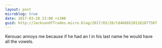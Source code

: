 ```yaml
---
layout: post
microblog: true
date: 2017-03-28 23:08 +1300
guid: http://JacksonOfTrades.micro.blog/2017/03/28/t846665201181077507.html
---
```

Kerouac annoys me because if he had an I in his last name he would have all the vowels.
